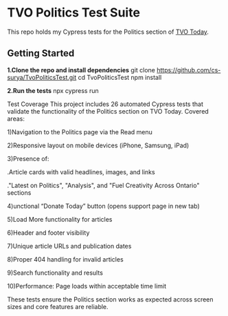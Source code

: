 # TVO Politics Test Suite

This repo holds my Cypress tests for the Politics section of [TVO Today](https://www.tvo.org). 


## Getting Started
**1.Clone the repo and install dependencies**
   git clone https://github.com/cs-surya/TvoPoliticsTest.git
   cd TvoPoliticsTest
   npm install

**2.Run the tests**
npx cypress run

Test Coverage
This project includes 26 automated Cypress tests that validate the functionality of the Politics section on TVO Today. Covered areas:

1)Navigation to the Politics page via the Read menu

2)Responsive layout on mobile devices (iPhone, Samsung, iPad)

3)Presence of:

.Article cards with valid headlines, images, and links

."Latest on Politics", "Analysis", and "Fuel Creativity Across Ontario" sections

4)unctional “Donate Today” button (opens support page in new tab)

5)Load More functionality for articles

6)Header and footer visibility

7)Unique article URLs and publication dates

8)Proper 404 handling for invalid articles

9)Search functionality and results

10)Performance: Page loads within acceptable time limit

These tests ensure the Politics section works as expected across screen sizes and core features are reliable.
